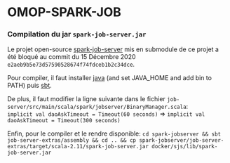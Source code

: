 # OMOP-SPARK-JOB

### Compilation du jar `spark-job-server.jar`
Le projet open-source [spark-job-server](https://github.com/spark-jobserver/spark-jobserver) mis en submodule de ce projet
a été bloqué au commit du 15 Décembre 2020 `e2aeb9b5e73d57590528674f74fdceb1b2c34dce`.

Pour compiler, il faut installer 
[java](https://www.oracle.com/java/technologies/downloads/) (and set JAVA_HOME and add bin to PATH) 
puis [sbt](https://www.scala-sbt.org/download.html).

De plus, il faut modifier la ligne suivante dans le fichier `job-server/src/main/scala/spark/jobserver/BinaryManager.scala`:  
`implicit val daoAskTimeout = Timeout(60 seconds)` => `implicit val daoAskTimeout = Timeout(300 seconds)`

Enfin, pour le compiler et le rendre disponible:
`cd spark-jobserver && sbt job-server-extras/assembly && cd .. && cp spark-jobserver/job-server-extras/target/scala-2.11/spark-job-server.jar docker/sjs/lib/spark-job-server.jar`